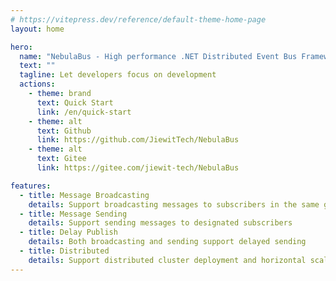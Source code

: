 ```yaml
---
# https://vitepress.dev/reference/default-theme-home-page
layout: home

hero:
  name: "NebulaBus - High performance .NET Distributed Event Bus Framework"
  text: ""
  tagline: Let developers focus on development
  actions:
    - theme: brand
      text: Quick Start
      link: /en/quick-start
    - theme: alt
      text: Github
      link: https://github.com/JiewitTech/NebulaBus
    - theme: alt
      text: Gitee
      link: https://gitee.com/jiewit-tech/NebulaBus

features:
  - title: Message Broadcasting
    details: Support broadcasting messages to subscribers in the same group
  - title: Message Sending
    details: Support sending messages to designated subscribers
  - title: Delay Publish
    details: Both broadcasting and sending support delayed sending
  - title: Distributed
    details: Support distributed cluster deployment and horizontal scalability
---
```


